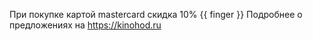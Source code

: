 При покупке картой mastercard скидка 10% {{ finger }}
Подробнее о предложениях на https://kinohod.ru